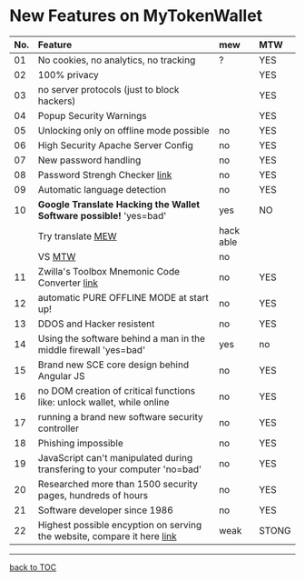 # New Features on MyTokenWallet


| No. | Feature                                                                                          | mew       | MTW   |
|:----|:-------------------------------------------------------------------------------------------------|:----------|:------|
| 01  | No cookies, no analytics, no tracking                                                            | ?         | YES   |
| 02  | 100% privacy                                                                                     |           | YES   |
| 03  | no server protocols (just to block hackers)                                                      |           | YES   |
| 04  | Popup Security Warnings                                                                          |           | YES   |
| 05  | Unlocking only on offline mode possible                                                          | no        | YES   |
| 06  | High Security Apache Server Config                                                               | no        | YES   |
| 07  | New password handling                                                                            | no        | YES   |
| 08  | Password Strengh Checker  [link](https://mytokenwallet.com/pwStrength-meter.html)                | no        | YES   |
| 09  | Automatic language detection                                                                     | no        | YES   |
| 10  | **Google Translate Hacking the Wallet Software possible!**    'yes=bad'                          | yes       | NO    |
|     | Try translate [MEW](https://goo.gl/TJRXRf)                                                       | hack able |       |
|     | VS [MTW](https://goo.gl/crWsPT)                                                                  | no        |       |
| 11  | Zwilla's Toolbox Mnemonic Code Converter  [link](https://mytokenwallet.com/bip39.html)           | no        | YES   |
| 12  | automatic PURE OFFLINE MODE at start up!                                                         | no        | YES   |
| 13  | DDOS and Hacker resistent                                                                        | no        | YES   |
| 14  | Using the software behind a man in the middle firewall 'yes=bad'                                 | yes       | no    |
| 15  | Brand new SCE core design behind Angular JS                                                      | no        | YES   |
| 16  | no DOM creation of critical functions like: unlock wallet, while online                          | no        | YES   |
| 17  | running a brand new software security controller                                                 | no        | YES   |
| 18  | Phishing impossible                                                                              | no        | YES   |
| 19  | JavaScript can't manipulated during transfering to your computer 'no=bad'                        | no        | YES   |
| 20  | Researched more than 1500 security pages, hundreds of hours                                      | no        | YES   |
| 21  | Software developer since 1986                                                                    | no        | YES   |
| 22  | Highest possible encyption on serving the website, compare it here [link](https://goo.gl/AXTwiK) | weak      | STONG |


***

[back to TOC](https://github.com/Zwilla/mytokenwallet.com/blob/master/docs/DOCS-TOC.md)

